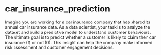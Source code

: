 # car_insurance_prediction

Imagine you are working for a car insurance company that has shared its annual car insurance data.
As a data scientist, your task is to analyze the dataset and build a predictive model to understand
customer behaviours. The ultimate goal is to predict whether a customer is likely to claim their car
insurance (1) or not (0). This insight can help the company make informed risk assessment and
customer engagement decisions.
